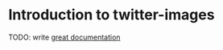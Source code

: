 # Introduction to twitter-images

TODO: write [great documentation](http://jacobian.org/writing/what-to-write/)
